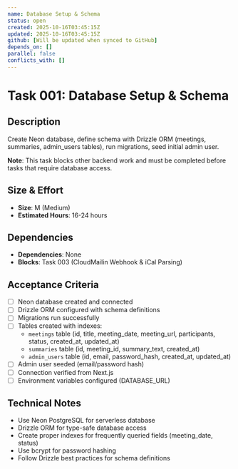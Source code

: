```yaml
---
name: Database Setup & Schema
status: open
created: 2025-10-16T03:45:15Z
updated: 2025-10-16T03:45:15Z
github: [Will be updated when synced to GitHub]
depends_on: []
parallel: false
conflicts_with: []
---
```


# Task 001: Database Setup & Schema

## Description

Create Neon database, define schema with Drizzle ORM (meetings, summaries, admin_users tables), run migrations, seed initial admin user.

**Note**: This task blocks other backend work and must be completed before tasks that require database access.

## Size & Effort

- **Size**: M (Medium)
- **Estimated Hours**: 16-24 hours

## Dependencies

- **Dependencies**: None
- **Blocks**: Task 003 (CloudMailin Webhook & iCal Parsing)

## Acceptance Criteria

- [ ] Neon database created and connected
- [ ] Drizzle ORM configured with schema definitions
- [ ] Migrations run successfully
- [ ] Tables created with indexes:
  - `meetings` table (id, title, meeting_date, meeting_url, participants, status, created_at, updated_at)
  - `summaries` table (id, meeting_id, summary_text, created_at)
  - `admin_users` table (id, email, password_hash, created_at, updated_at)
- [ ] Admin user seeded (email/password hash)
- [ ] Connection verified from Next.js
- [ ] Environment variables configured (DATABASE_URL)

## Technical Notes

- Use Neon PostgreSQL for serverless database
- Drizzle ORM for type-safe database access
- Create proper indexes for frequently queried fields (meeting_date, status)
- Use bcrypt for password hashing
- Follow Drizzle best practices for schema definitions
